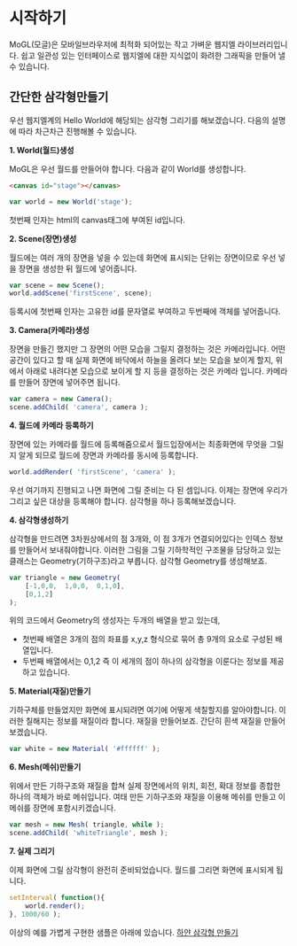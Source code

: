 # 시작하기

MoGL(모글)은 모바일브라우저에 최적화 되어있는 작고 가벼운 웹지엘 라이브러리입니다.
쉽고 일관성 있는 인터페이스로 웹지엘에 대한 지식없이 화려한 그래픽을 만들어 낼 수 있습니다.

## 간단한 삼각형만들기

우선 웹지엘계의 Hello World에 해당되는 삼각형 그리기를 해보겠습니다.
다음의 설명에 따라 차근차근 진행해볼 수 있습니다.


**1. World(월드)생성**

MoGL은 우선 월드를 만들어야 합니다. 다음과 같이 World를 생성합니다.


```html
<canvas id="stage"></canvas>
```

```javascript
var world = new World('stage');
```

첫번째 인자는 html의 canvas태그에 부여된 id입니다.

**2. Scene(장면)생성**

월드에는 여러 개의 장면을 넣을 수 있는데 화면에 표시되는 단위는 장면이므로 우선 넣을 장면을 생성한 뒤 월드에 넣어줍니다.

```javascript
var scene = new Scene();
world.addScene('firstScene', scene);
```

등록시에 첫번째 인자는 고유한 id를 문자열로 부여하고 두번째에 객체를 넣어줍니다.

**3. Camera(카메라)생성**

장면을 만들긴 했지만 그 장면의 어떤 모습을 그릴지 결정하는 것은 카메라입니다. 어떤 공간이 있다고 할 때 실제 화면에 바닥에서 하늘을 올려다 보는 모습을 보이게 할지, 위에서 아래로 내려다본 모습으로 보이게 할 지 등을 결정하는 것은 카메라 입니다.
카메라를 만들어 장면에 넣어주면 됩니다.

```javascript
var camera = new Camera();
scene.addChild( 'camera', camera );
```

**4. 월드에 카메라 등록하기**

장면에 있는 카메라를 월드에 등록해줌으로서 월드입장에서는 최종화면에 무엇을 그릴지 알게 되므로 월드에 장면과 카메라를 동시에 등록합니다.

```javascript
world.addRender( 'firstScene', 'camera' );
```

우선 여기까지 진행되고 나면 화면에 그릴 준비는 다 된 셈입니다. 이제는 장면에 우리가 그리고 싶은 대상을 등록해야 합니다.
삼각형을 하나 등록해보겠습니다.

**4. 삼각형생성하기**

삼각형을 만드려면 3차원상에서의 점 3개와, 이 점 3개가 연결되어있다는 인덱스 정보를 만들어서 보내줘야합니다.
이러한 그림을 그릴 기하학적인 구조물을 담당하고 있는 클래스는 Geometry(기하구조)라고 부릅니다.
삼각형 Geometry를 생성해보죠.

```javascript
var triangle = new Geometry( 
    [-1,0,0,  1,0,0,  0,1,0],
    [0,1,2]
);
```

위의 코드에서 Geometry의 생성자는 두개의 배열을 받고 있는데,
* 첫번째 배열은 3개의 점의 좌표를 x,y,z 형식으로 묶어 총 9개의 요소로 구성된 배열입니다.
* 두번째 배열에서는 0,1,2 즉 이 세개의 점이 하나의 삼각형을 이룬다는 정보를 제공하고 있습니다.

**5. Material(재질)만들기**

기하구체를 만들었지만 화면에 표시되려면 여기에 어떻게 색칠할지를 알아야합니다. 이러한 칠해지는 정보를 재질이라 합니다.
재질을 만들어보죠. 간단히 흰색 재질을 만들어보겠습니다.

```javascript
var white = new Material( '#ffffff' );
```

**6. Mesh(메쉬)만들기**

위에서 만든 기하구조와 재질을 합쳐 실제 장면에서의 위치, 회전, 확대 정보를 종합한 하나의 객체가 바로 메쉬입니다.
여태 만든 기하구조와 재질을 이용해 메쉬를 만들고 이 메쉬를 장면에 포함시키겠습니다.

```javascript
var mesh = new Mesh( triangle, while );
scene.addChild( 'whiteTriangle', mesh );
```

**7. 실제 그리기**

이제 화면에 그릴 삼각형이 완전히 준비되었습니다. 월드를 그리면 화면에 표시되게 됩니다.

```javascript
setInterval( function(){
    world.render();
}, 1000/60 );
```

이상의 예를 가볍게 구현한 샘플은 아래에 있습니다.
[하얀 삼각형 만들기](http://projectbs.github.io/MoGL/helloWorld/001_drawTriangle.html)

